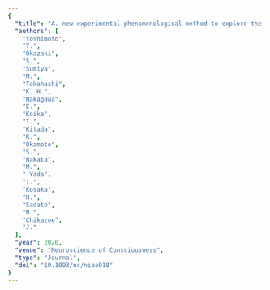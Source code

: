 ```yaml
---
{
  "title": "A. new experimental phenomenological method to explore the subjective features of psychological phenomena: its application to binocular rivalry",
  "authors": [
    "Yoshimoto",
    "T.",
    "Okazaki",
    "S.",
    "Sumiya",
    "M.",
    "Takahashi",
    "K. H.",
    "Nakagawa",
    "E.",
    "Koike",
    "T.",
    "Kitada",
    "R.",
    "Okamoto",
    "S.",
    "Nakata",
    "M.",
    " Yada",
    "T.",
    "Kosaka",
    "H.",
    "Sadato",
    "N.",
    "Chikazoe",
    "J."
  ],
  "year": 2020,
  "venue": "Neuroscience of Consciousness",
  "type": "Journal",
  "doi": "10.1093/nc/niaa018"
}
---
```

